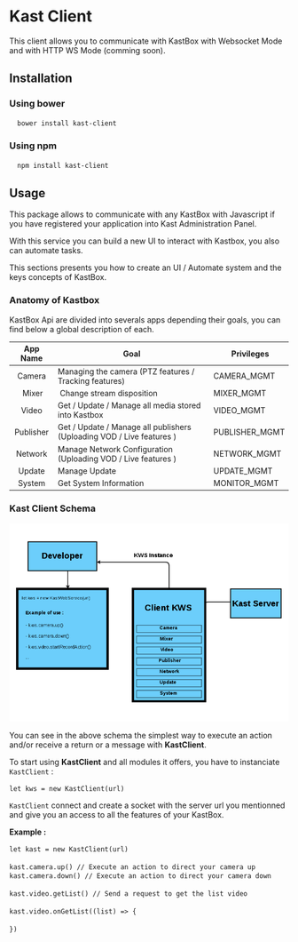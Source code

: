 # Kast Client

This client allows you to communicate with KastBox with Websocket Mode and with
HTTP WS Mode (comming soon).

## Installation

### Using bower

```bash
  bower install kast-client
```

### Using npm

```bash
  npm install kast-client
```

## Usage

This package allows to communicate with any KastBox with Javascript if you have
registered your application into Kast Administration Panel.

With this service you can build a new UI to interact with Kastbox, you also can
automate tasks.

This sections presents you how to create an UI / Automate system and the keys concepts
of KastBox.  

### Anatomy of Kastbox

KastBox Api are divided into severals apps depending their goals, you can find
below a global description of each.

|   App Name      |      Goal                                                              |  Privileges    |
|:---------------:|------------------------------------------------------------------------|----------------|
| Camera          | Managing the camera (PTZ features / Tracking features)                 |  CAMERA_MGMT   |
| Mixer           | Change stream disposition                                              |  MIXER_MGMT    |
| Video           | Get / Update / Manage all media stored into Kastbox                    |  VIDEO_MGMT    |
| Publisher       | Get / Update / Manage all publishers (Uploading VOD / Live features  ) | PUBLISHER_MGMT |  
| Network         | Manage Network Configuration (Uploading VOD / Live features  )         | NETWORK_MGMT   |  
| Update          | Manage Update                                                          | UPDATE_MGMT    |  
| System          | Get System Information                                                 | MONITOR_MGMT   |  


### Kast Client Schema

![KastClientSchema](https://github.com/Kalyzee/kast-client-js/blob/master/docs/img/KastClient_Schema.png)


You can see in the above schema the simplest way to execute an action and/or receive a return or a message with **KastClient**.

To start using **KastClient** and all modules it offers, you have to instanciate `KastClient` :

    let kws = new KastClient(url)

`KastClient` connect and create a socket with the server url you mentionned and give you an access to all the features of your KastBox.

**Example :**

    let kast = new KastClient(url)
    
    kast.camera.up() // Execute an action to direct your camera up
    kast.camera.down() // Execute an action to direct your camera down

    kast.video.getList() // Send a request to get the list video

    kast.video.onGetList((list) => {

    })



